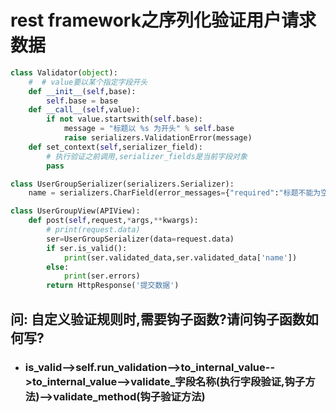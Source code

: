 # rest framework之序列化验证用户请求数据

```python
class Validator(object):
    #  # value要以某个指定字段开头
    def __init__(self,base):
        self.base = base
    def __call__(self,value):
        if not value.startswith(self.base):
            message = "标题以 %s 为开头" % self.base
            raise serializers.ValidationError(message)
    def set_context(self,serializer_field):
        # 执行验证之前调用,serializer_fields是当前字段对象
        pass

class UserGroupSerializer(serializers.Serializer):
    name = serializers.CharField(error_messages={"required":"标题不能为空"},validators=[Validator('开'),])

class UserGroupView(APIView):
    def post(self,request,*args,**kwargs):
        # print(request.data)
        ser=UserGroupSerializer(data=request.data)
        if ser.is_valid():
            print(ser.validated_data,ser.validated_data['name'])
        else:
            print(ser.errors)
        return HttpResponse('提交数据')
```

## 问: 自定义验证规则时,需要钩子函数?请问钩子函数如何写?

- ### is_valid-->self.run_validation-->to_internal_value-->to_internal_value-->validate_字段名称(执行字段验证,钩子方法)-->validate_method(钩子验证方法)

